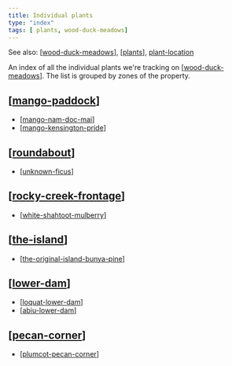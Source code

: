 ```yaml
---
title: Individual plants
type: "index"
tags: [ plants, wood-duck-meadows]
---
```


See also: [[wood-duck-meadows]], [[plants]], [plant-location](./plant-location.html)

An index of all the individual plants we're tracking on [[wood-duck-meadows]]. The list is grouped by zones of the property.

## [[mango-paddock]]

- [[mango-nam-doc-mai]]
- [[mango-kensington-pride]]

## [[roundabout]]

- [[unknown-ficus]]

## [[rocky-creek-frontage]]

- [[white-shahtoot-mulberry]]

## [[the-island]]

- [[the-original-island-bunya-pine]]

## [[lower-dam]]

- [[loquat-lower-dam]]
- [[abiu-lower-dam]]

## [[pecan-corner]]

- [[plumcot-pecan-corner]]



[//begin]: # "Autogenerated link references for markdown compatibility"
[wood-duck-meadows]: ../wood-duck-meadows "Wood duck meadows"
[plants]: ../plants/plants "Plants"
[mango-paddock]: ../mango-paddock "Mango paddock"
[mango-nam-doc-mai]: mango-nam-doc-mai "Mango (Nam Doc Mai) - mango paddock"
[mango-kensington-pride]: mango-kensington-pride "Mango (Kensington Pride)"
[roundabout]: ../roundabout "Roundabout"
[unknown-ficus]: unknown-ficus "Unknown ficus"
[rocky-creek-frontage]: ../rocky-creek-frontage "Rocky Creek Frontage"
[white-shahtoot-mulberry]: white-shahtoot-mulberry "White Shahtoot mulberry"
[the-island]: ../the-island "The Island"
[the-original-island-bunya-pine]: the-original-island-bunya-pine "The original island bunya pine"
[lower-dam]: ../lower-dam "The lower dam"
[loquat-lower-dam]: loquat-lower-dam "Loquat on the lower dam"
[abiu-lower-dam]: abiu-lower-dam "Abiu (Pouteria caimito) on the lower dam"
[pecan-corner]: ../pecan-corner "Pecan corner"
[plumcot-pecan-corner]: plumcot-pecan-corner "plumcot-pecan-corner"
[//end]: # "Autogenerated link references"